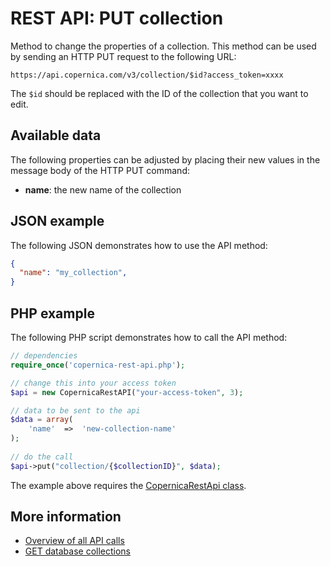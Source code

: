 # REST API: PUT collection

Method to change the properties of a collection. This method can be used by 
sending an HTTP PUT request to the following URL:

`https://api.copernica.com/v3/collection/$id?access_token=xxxx`

The `$id` should be replaced with the ID of the collection that you want to 
edit.

## Available data

The following properties can be adjusted by placing their new values 
in the message body of the HTTP PUT command:

* **name**: the new name of the collection

## JSON example

The following JSON demonstrates how to use the API method:

```json
{
  "name": "my_collection",
}
```

## PHP example

The following PHP script demonstrates how to call the API method:

```php
// dependencies
require_once('copernica-rest-api.php');

// change this into your access token
$api = new CopernicaRestAPI("your-access-token", 3);

// data to be sent to the api
$data = array(
    'name'  =>  'new-collection-name'
);
    
// do the call
$api->put("collection/{$collectionID}", $data);
```

The example above requires the [CopernicaRestApi class](rest-php).

## More information

* [Overview of all API calls](rest-api)
* [GET database collections](rest-get-database-collections)
